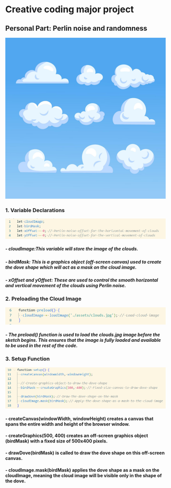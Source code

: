 # Creative coding major project

## Personal Part: Perlin noise and randomness

![Images 0](assets/clouds.jpg)

### 1. Variable Declarations

![Images 1](assets/1.png)

##### - cloudImage:This variable will store the image of the clouds.
##### - birdMask: This is a graphics object (off-screen canvas) used to create the dove shape which will act as a mask on the cloud image.
##### - xOffset and yOffset: These are used to control the smooth horizontal and vertical movement of the clouds using Perlin noise.

### 2. Preloading the Cloud Image

![Images 2 ](assets/2.png)

##### - The preload() function is used to load the clouds.jpg image before the sketch begins. This ensures that the image is fully loaded and available to be used in the rest of the code.

### 3. Setup Function

![Images 3 ](assets/3.png)

#### - createCanvas(windowWidth, windowHeight) creates a canvas that spans the entire width and height of the browser window.
#### - createGraphics(500, 400) creates an off-screen graphics object (birdMask) with a fixed size of 500x400 pixels.
#### - drawDove(birdMask) is called to draw the dove shape on this off-screen canvas.
#### - cloudImage.mask(birdMask) applies the dove shape as a mask on the cloudImage, meaning the cloud image will be visible only in the shape of the dove.





